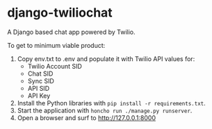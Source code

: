 # django-twiliochat
A Django based chat app powered by Twilio.

To get to minimum viable product:

1. Copy env.txt to .env and populate it with Twilio API values for:
    - Twilio Account SID
    - Chat SID
    - Sync SID
    - API SID
    - API Key
2. Install the Python libraries with `pip install -r requirements.txt`.
3. Start the application with `honcho run ./manage.py runserver`.
4. Open a browser and surf to http://127.0.0.1:8000
